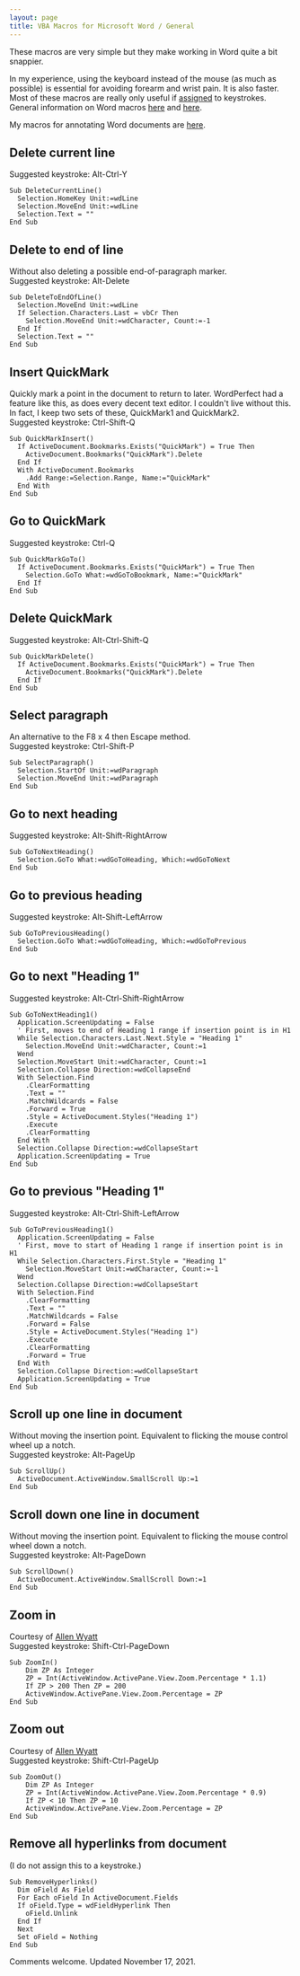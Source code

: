 ```yaml
---
layout: page
title: VBA Macros for Microsoft Word / General
---
```

These macros are very simple but they make working in Word quite a bit snappier.

In my experience, using the keyboard instead of the mouse (as much as possible) is essential for avoiding forearm and wrist pain. It is also faster. Most of these macros are really only useful if [assigned](http://word.mvps.org/faqs/customization/AsgnCmdOrMacroToHotkey.htm) to keystrokes. General information on Word macros [here](http://office.microsoft.com/en-us/word/HA100997691033.aspx#4) and [here](http://word.mvps.org/FAQs/MacrosVBA.htm).

My macros for annotating Word documents are [here](macros-word-annotation.html).

## Delete current line

Suggested keystroke: Alt-Ctrl-Y

```
Sub DeleteCurrentLine()
  Selection.HomeKey Unit:=wdLine
  Selection.MoveEnd Unit:=wdLine
  Selection.Text = ""
End Sub
```

## Delete to end of line

Without also deleting a possible end-of-paragraph marker.  
Suggested keystroke: Alt-Delete

```
Sub DeleteToEndOfLine()
  Selection.MoveEnd Unit:=wdLine
  If Selection.Characters.Last = vbCr Then
    Selection.MoveEnd Unit:=wdCharacter, Count:=-1
  End If
  Selection.Text = ""
End Sub
```

## Insert QuickMark

Quickly mark a point in the document to return to later. WordPerfect had a feature like this, as does every decent text editor. I couldn't live without this. In fact, I keep two sets of these, QuickMark1 and QuickMark2.  
Suggested keystroke: Ctrl-Shift-Q

```
Sub QuickMarkInsert()
  If ActiveDocument.Bookmarks.Exists("QuickMark") = True Then
    ActiveDocument.Bookmarks("QuickMark").Delete
  End If
  With ActiveDocument.Bookmarks
    .Add Range:=Selection.Range, Name:="QuickMark"
  End With
End Sub
```

## Go to QuickMark

Suggested keystroke: Ctrl-Q

```
Sub QuickMarkGoTo()
  If ActiveDocument.Bookmarks.Exists("QuickMark") = True Then
    Selection.GoTo What:=wdGoToBookmark, Name:="QuickMark"
  End If
End Sub
```

## Delete QuickMark

Suggested keystroke: Alt-Ctrl-Shift-Q

```
Sub QuickMarkDelete()
  If ActiveDocument.Bookmarks.Exists("QuickMark") = True Then
    ActiveDocument.Bookmarks("QuickMark").Delete
  End If
End Sub
```

## Select paragraph

An alternative to the F8 x 4 then Escape method.  
Suggested keystroke: Ctrl-Shift-P

```
Sub SelectParagraph()
  Selection.StartOf Unit:=wdParagraph
  Selection.MoveEnd Unit:=wdParagraph
End Sub
```

## Go to next heading

Suggested keystroke: Alt-Shift-RightArrow

```
Sub GoToNextHeading()
  Selection.GoTo What:=wdGoToHeading, Which:=wdGoToNext
End Sub
```

## Go to previous heading

Suggested keystroke: Alt-Shift-LeftArrow

```
Sub GoToPreviousHeading()
  Selection.GoTo What:=wdGoToHeading, Which:=wdGoToPrevious
End Sub
```

## Go to next "Heading 1"

Suggested keystroke: Alt-Ctrl-Shift-RightArrow

```
Sub GoToNextHeading1()
  Application.ScreenUpdating = False
  ' First, moves to end of Heading 1 range if insertion point is in H1
  While Selection.Characters.Last.Next.Style = "Heading 1"
    Selection.MoveEnd Unit:=wdCharacter, Count:=1
  Wend
  Selection.MoveStart Unit:=wdCharacter, Count:=1
  Selection.Collapse Direction:=wdCollapseEnd
  With Selection.Find
    .ClearFormatting
    .Text = ""
    .MatchWildcards = False
    .Forward = True
    .Style = ActiveDocument.Styles("Heading 1")
    .Execute
    .ClearFormatting
  End With
  Selection.Collapse Direction:=wdCollapseStart
  Application.ScreenUpdating = True
End Sub
```

## Go to previous "Heading 1"

Suggested keystroke: Alt-Ctrl-Shift-LeftArrow

```
Sub GoToPreviousHeading1()
  Application.ScreenUpdating = False
  ' First, move to start of Heading 1 range if insertion point is in H1
  While Selection.Characters.First.Style = "Heading 1"
    Selection.MoveStart Unit:=wdCharacter, Count:=-1
  Wend
  Selection.Collapse Direction:=wdCollapseStart
  With Selection.Find
    .ClearFormatting
    .Text = ""
    .MatchWildcards = False
    .Forward = False
    .Style = ActiveDocument.Styles("Heading 1")
    .Execute
    .ClearFormatting
    .Forward = True
  End With
  Selection.Collapse Direction:=wdCollapseStart
  Application.ScreenUpdating = True
End Sub
```

## Scroll up one line in document

Without moving the insertion point. Equivalent to flicking the mouse control wheel up a notch.  
Suggested keystroke: Alt-PageUp

```
Sub ScrollUp()
  ActiveDocument.ActiveWindow.SmallScroll Up:=1
End Sub
```

## Scroll down one line in document

Without moving the insertion point. Equivalent to flicking the mouse control wheel down a notch.  
Suggested keystroke: Alt-PageDown

```
Sub ScrollDown()
  ActiveDocument.ActiveWindow.SmallScroll Down:=1
End Sub
```

## Zoom in

Courtesy of [Allen Wyatt](http://word.tips.net/T001734_Zooming_with_the_Keyboard.html)  
Suggested keystroke: Shift-Ctrl-PageDown

```
Sub ZoomIn()
    Dim ZP As Integer
    ZP = Int(ActiveWindow.ActivePane.View.Zoom.Percentage * 1.1)
    If ZP > 200 Then ZP = 200
    ActiveWindow.ActivePane.View.Zoom.Percentage = ZP
End Sub
```

## Zoom out

Courtesy of [Allen Wyatt](http://word.tips.net/T001734_Zooming_with_the_Keyboard.html)  
Suggested keystroke: Shift-Ctrl-PageUp

```
Sub ZoomOut()
    Dim ZP As Integer
    ZP = Int(ActiveWindow.ActivePane.View.Zoom.Percentage * 0.9)
    If ZP < 10 Then ZP = 10
    ActiveWindow.ActivePane.View.Zoom.Percentage = ZP
End Sub
```

## Remove all hyperlinks from document

(I do not assign this to a keystroke.)

```
Sub RemoveHyperlinks()
  Dim oField As Field
  For Each oField In ActiveDocument.Fields
  If oField.Type = wdFieldHyperlink Then
    oField.Unlink
  End If
  Next
  Set oField = Nothing
End Sub
```

Comments welcome. Updated November 17, 2021.
